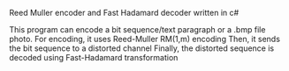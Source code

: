 Reed Muller encoder and Fast Hadamard decoder written in c#

This program can encode a bit sequence/text paragraph or a .bmp file photo.
For encoding, it uses Reed-Muller RM(1,m) encoding
Then, it sends the bit sequence to a distorted channel
Finally, the distorted sequence is decoded using Fast-Hadamard transformation

